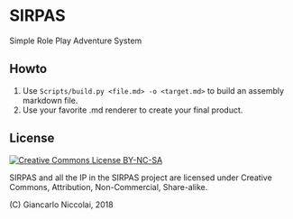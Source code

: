 # SIRPAS
Simple Role Play Adventure System 

## Howto

1. Use `Scripts/build.py <file.md> -o <target.md>` to build an assembly markdown file.
1. Use your favorite .md renderer to create your final product.

## License

[![Creative Commons License BY-NC-SA](https://i.creativecommons.org/l/by-nc-sa/4.0/88x31.png)](http://creativecommons.org/licenses/by-nc-sa/4.0/)

SIRPAS and all the IP in the SIRPAS project are licensed under 
Creative Commons, Attribution, Non-Commercial, Share-alike.

(C) Giancarlo Niccolai, 2018
